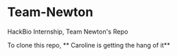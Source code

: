 # Team-Newton
HackBio Internship, Team Newton's Repo

To clone this repo, 
** Caroline is getting the hang of it**
